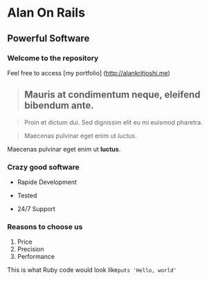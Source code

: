Alan On Rails
=============

Powerful Software
-----------------

### Welcome to the repository

Feel free to access [my portfolio] (http://alankritjoshi.me)

> ## Mauris at condimentum neque, eleifend bibendum ante.

> Proin et dictum dui. Sed dignissim elit eu mi euismod pharetra. 

> Maecenas pulvinar eget enim ut *luctus*.

Maecenas pulvinar eget enim ut **luctus**.

### Crazy good software
* Rapide Development
+ Tested
- 24/7 Support

### Reasons to choose us
1. Price
2. Precision
3. Performance

This is what Ruby code would look like`puts 'Hello, world'`